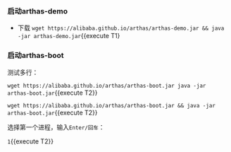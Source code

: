 


### 启动arthas-demo


* 下载 `wget https://alibaba.github.io/arthas/arthas-demo.jar && java -jar arthas-demo.jar`{{execute T1}


### 启动arthas-boot


测试多行：

`wget https://alibaba.github.io/arthas/arthas-boot.jar
java -jar arthas-boot.jar`{{execute T2}}


`wget https://alibaba.github.io/arthas/arthas-boot.jar && java -jar arthas-boot.jar`{{execute T2}}

选择第一个进程，输入`Enter/回车`：

`1`{{execute T2}}